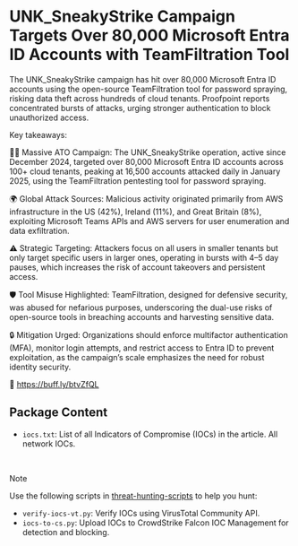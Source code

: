 # UNK_SneakyStrike Campaign Targets Over 80,000 Microsoft Entra ID Accounts with TeamFiltration Tool

The UNK_SneakyStrike campaign has hit over 80,000 Microsoft Entra ID accounts using the open-source TeamFiltration tool for password spraying, risking data theft across hundreds of cloud tenants. Proofpoint reports concentrated bursts of attacks, urging stronger authentication to block unauthorized access.

Key takeaways:

🕵️‍♂️ Massive ATO Campaign: The UNK_SneakyStrike operation, active since December 2024, targeted over 80,000 Microsoft Entra ID accounts across 100+ cloud tenants, peaking at 16,500 accounts attacked daily in January 2025, using the TeamFiltration pentesting tool for password spraying.

🌍 Global Attack Sources: Malicious activity originated primarily from AWS infrastructure in the US (42%), Ireland (11%), and Great Britain (8%), exploiting Microsoft Teams APIs and AWS servers for user enumeration and data exfiltration.

⚠️ Strategic Targeting: Attackers focus on all users in smaller tenants but only target specific users in larger ones, operating in bursts with 4–5 day pauses, which increases the risk of account takeovers and persistent access.

🛡️ Tool Misuse Highlighted: TeamFiltration, designed for defensive security, was abused for nefarious purposes, underscoring the dual-use risks of open-source tools in breaching accounts and harvesting sensitive data.

🔒 Mitigation Urged: Organizations should enforce multifactor authentication (MFA), monitor login attempts, and restrict access to Entra ID to prevent exploitation, as the campaign’s scale emphasizes the need for robust identity security.

🔗 https://buff.ly/btvZfQL 

## Package Content

- `iocs.txt`: List of all Indicators of Compromise (IOCs) in the article. All network IOCs.

<br>

> [!NOTE]
> Use the following scripts in [threat-hunting-scripts](../../threat-hunting-scripts/) to help you hunt:
>
> - `verify-iocs-vt.py`: Verify IOCs using VirusTotal Community API.
> - `iocs-to-cs.py`: Upload IOCs to CrowdStrike Falcon IOC Management for detection and blocking.
